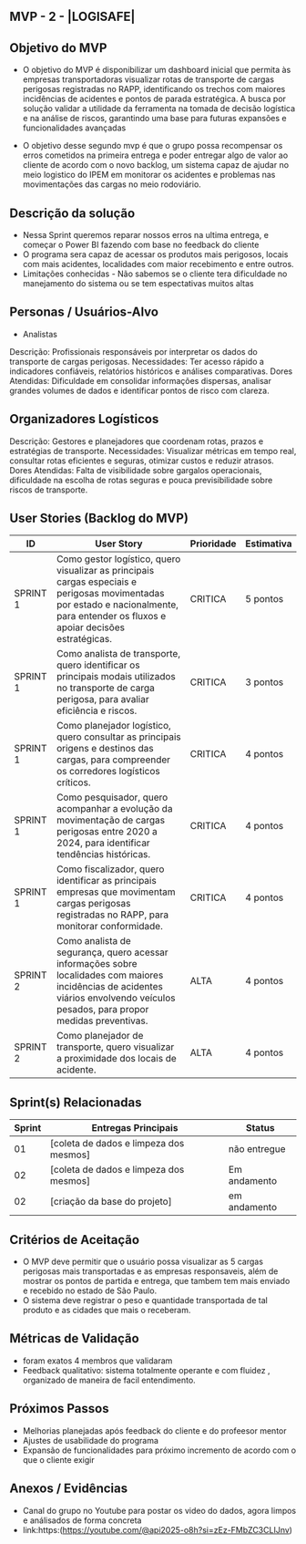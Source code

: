  ## MVP - 2 -  |LOGISAFE|

 ## Objetivo do MVP
- O objetivo do MVP é disponibilizar um dashboard inicial que permita às empresas transportadoras visualizar rotas de transporte de cargas perigosas registradas no RAPP, identificando os trechos com maiores incidências de acidentes e pontos de parada estratégica. A busca por solução validar a utilidade da ferramenta na tomada de decisão logística e na análise de riscos, garantindo uma base para futuras expansões e funcionalidades avançadas  

- O objetivo desse segundo mvp é que o grupo possa recompensar os erros cometidos na primeira entrega e poder entregar algo de valor ao cliente de acordo com o novo backlog, um sistema capaz de ajudar no meio logistico do IPEM 
em monitorar os acidentes e problemas nas movimentações das cargas no meio rodoviário.



##  Descrição da solução 
- Nessa Sprint queremos reparar nossos erros na ultima entrega, e começar o Power BI fazendo com base no feedback do cliente
- O programa sera capaz de acessar os produtos mais perigosos, locais com mais acidentes, localidades com maior recebimento e entre outros.
- Limitações conhecidas - Não sabemos se o cliente tera dificuldade no manejamento do sistema ou se tem espectativas muitos altas   




##  Personas / Usuários-Alvo
-  Analistas

Descrição: Profissionais responsáveis por interpretar os dados do transporte de cargas perigosas.
Necessidades: Ter acesso rápido a indicadores confiáveis, relatórios históricos e análises comparativas.
Dores Atendidas: Dificuldade em consolidar informações dispersas, analisar grandes volumes de dados e identificar pontos de risco com clareza.

## Organizadores Logísticos

Descrição: Gestores e planejadores que coordenam rotas, prazos e estratégias de transporte.
Necessidades: Visualizar métricas em tempo real, consultar rotas eficientes e seguras, otimizar custos e reduzir atrasos.
Dores Atendidas: Falta de visibilidade sobre gargalos operacionais, dificuldade na escolha de rotas seguras e pouca previsibilidade sobre riscos de transporte. 

 

##  User Stories (Backlog do MVP)
| ID  | User Story                                                                 | Prioridade | Estimativa |
|-----|-----------------------------------------------------------------------------|------------|------------|
| SPRINT 1 | Como gestor logístico, quero visualizar as principais cargas especiais e perigosas movimentadas por estado e nacionalmente, para entender os fluxos e apoiar decisões estratégicas. | CRITICA      | 5 pontos   |
| SPRINT 1 | Como analista de transporte, quero identificar os principais modais utilizados no transporte de carga perigosa, para avaliar eficiência e riscos. | CRITICA     | 3 pontos   |
| SPRINT 1 | Como planejador logístico, quero consultar as principais origens e destinos das cargas, para compreender os corredores logísticos críticos.   | CRITICA | 4 pontos
| SPRINT 1 | Como pesquisador, quero acompanhar a evolução da movimentação de cargas perigosas entre 2020 a 2024, para identificar tendências históricas.  | CRITICA | 4 pontos
| SPRINT 1 | Como fiscalizador, quero identificar as principais empresas que movimentam cargas perigosas registradas no RAPP, para monitorar conformidade. | CRITICA | 4 pontos
| SPRINT 2 | Como analista de segurança, quero acessar informações sobre localidades com maiores incidências de acidentes viários envolvendo veículos pesados, para propor medidas preventivas. | ALTA | 4 pontos
| SPRINT 2 | Como planejador de transporte, quero visualizar a proximidade dos locais de acidente. | ALTA |4 pontos



##  Sprint(s) Relacionadas
| Sprint | Entregas Principais                          | Status   |
|--------|----------------------------------------------|----------|
| 01     | [coleta de dados e limpeza dos mesmos]       | não entregue |
| 02     | [coleta de dados e limpeza dos mesmos]       | Em andamento |
| 02     | [criação da base do projeto]                 | em andamento |


##  Critérios de Aceitação
- O MVP deve permitir que o usuário possa visualizar as 5 cargas perigosas mais transportadas e as empresas responsaveis, além de mostrar os pontos de partida e entrega, que tambem tem mais enviado e recebido no estado de São Paulo.
- O sistema deve registrar o peso e quantidade transportada de tal produto e as cidades que mais o receberam.  



##  Métricas de Validação
- foram exatos 4 membros que validaram  
- Feedback qualitativo: sistema totalmente operante e com fluidez , organizado de maneira de facil entendimento.




##  Próximos Passos
- Melhorias planejadas após feedback do cliente e do profeesor mentor
- Ajustes de usabilidade do programa
- Expansão de funcionalidades para próximo incremento de acordo com o que o cliente exigir 



##  Anexos / Evidências
- Canal do grupo no Youtube para postar os video do dados, agora limpos e análisados de forma concreta
- link:https:(https://youtube.com/@api2025-o8h?si=zEz-FMbZC3CLIJnv)
